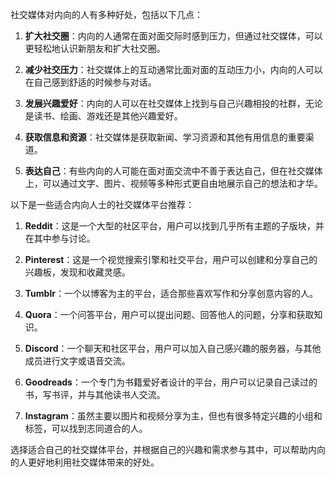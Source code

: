 社交媒体对内向的人有多种好处，包括以下几点：

1. **扩大社交圈**：内向的人通常在面对面交际时感到压力，但通过社交媒体，可以更轻松地认识新朋友和扩大社交圈。
  
2. **减少社交压力**：社交媒体上的互动通常比面对面的互动压力小，内向的人可以在自己感到舒适的时候参与对话。

3. **发展兴趣爱好**：内向的人可以在社交媒体上找到与自己兴趣相投的社群，无论是读书、绘画、游戏还是其他兴趣爱好。

4. **获取信息和资源**：社交媒体是获取新闻、学习资源和其他有用信息的重要渠道。

5. **表达自己**：有些内向的人可能在面对面交流中不善于表达自己，但在社交媒体上，可以通过文字、图片、视频等多种形式更自由地展示自己的想法和才华。

以下是一些适合内向人士的社交媒体平台推荐：

1. **Reddit**：这是一个大型的社区平台，用户可以找到几乎所有主题的子版块，并在其中参与讨论。
  
2. **Pinterest**：这是一个视觉搜索引擎和社交平台，用户可以创建和分享自己的兴趣板，发现和收藏灵感。

3. **Tumblr**：一个以博客为主的平台，适合那些喜欢写作和分享创意内容的人。

4. **Quora**：一个问答平台，用户可以提出问题、回答他人的问题，分享和获取知识。

5. **Discord**：一个聊天和社区平台，用户可以加入自己感兴趣的服务器，与其他成员进行文字或语音交流。

6. **Goodreads**：一个专门为书籍爱好者设计的平台，用户可以记录自己读过的书，写书评，并与其他读书人交流。

7. **Instagram**：虽然主要以图片和视频分享为主，但也有很多特定兴趣的小组和标签，可以找到志同道合的人。

选择适合自己的社交媒体平台，并根据自己的兴趣和需求参与其中，可以帮助内向的人更好地利用社交媒体带来的好处。
